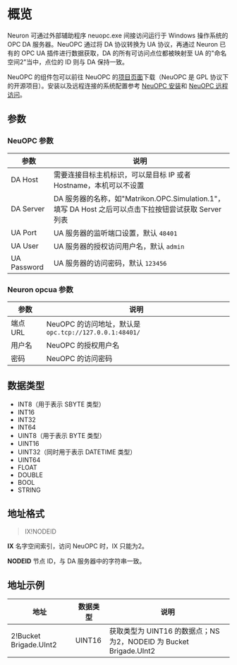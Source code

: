 # 概览

Neuron 可通过外部辅助程序 neuopc.exe 间接访问运行于 Windows 操作系统的 OPC DA 服务器。NeuOPC 通过将 DA 协议转换为 UA 协议，再通过 Neuron 已有的 OPC UA 插件进行数据获取，DA 的所有可访问点位都被映射至 UA 的"命名空间2"当中，点位的 ID 则与 DA 保持一致。

NeuOPC 的组件包可以前往 NeuOPC 的[项目页面](https://github.com/neugates/neuopc)下载（NeuOPC 是 GPL 协议下的开源项目）。安装以及远程连接的系统配置参考 [NeuOPC 安装](./install.md)和 [NeuOPC 远程访问](./remote.md)。

## 参数 

### NeuOPC 参数

|  参数       | 说明                                                         |
| ----------- | ------------------------------------------------------------ |
| DA Host     | 需要连接目标主机标识，可以是目标 IP 或者 Hostname，本机可以不设置 |
| DA Server   | DA 服务器的名称，如"Matrikon.OPC.Simulation.1"，填写 DA Host 之后可以点击下拉按钮尝试获取 Server 列表 |
| UA Port     | UA 服务器的监听端口设置，默认 `48401`                        |
| UA User     | UA 服务器的授权访问用户名，默认 `admin`                      |
| UA Password | UA 服务器的访问密码，默认 `123456`                           |

### Neuron opcua 参数

|  参数        | 说明                                                  |
| ------------ | ----------------------------------------------------- |
| 端点 URL     | NeuOPC 的访问地址，默认是`opc.tcp://127.0.0.1:48401/` |
| 用户名       | NeuOPC 的授权用户名                                   |
| 密码         | NeuOPC 的访问密码                                     |

## 数据类型

* INT8（用于表示 SBYTE 类型）
* INT16
* INT32
* INT64
* UINT8（用于表示 BYTE 类型）
* UINT16
* UINT32（同时用于表示 DATETIME 类型）
* UINT64
* FLOAT
* DOUBLE
* BOOL
* STRING

## 地址格式

> IX!NODEID

**IX** 名字空间索引，访问 NeuOPC 时，IX 只能为2。

**NODEID** 节点 ID，与 DA 服务器中的字符串一致。

## 地址示例

| 地址                   | 数据类型 | 说明                                                         |
| ---------------------- | -------- | ------------------------------------------------------------ |
| 2!Bucket Brigade.UInt2 | UINT16   | 获取类型为 UINT16 的数据点；NS 为2，NODEID 为 Bucket Brigade.UInt2 |